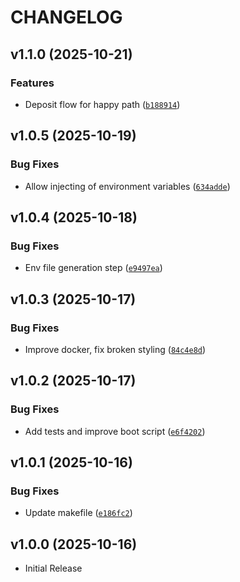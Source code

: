 # CHANGELOG

<!-- version list -->

## v1.1.0 (2025-10-21)

### Features

- Deposit flow for happy path
  ([`b188914`](https://github.com/mykobo/mykobo-dapp/commit/b1889148db009622379cb5c2c3a3959b7eb1f91e))


## v1.0.5 (2025-10-19)

### Bug Fixes

- Allow injecting of environment variables
  ([`634adde`](https://github.com/mykobo/mykobo-dapp/commit/634adde381c15cd85520364838ac13e756327e57))


## v1.0.4 (2025-10-18)

### Bug Fixes

- Env file generation step
  ([`e9497ea`](https://github.com/mykobo/mykobo-dapp/commit/e9497eab48f2b73bf34ada09f6c4e55ad8ca24f2))


## v1.0.3 (2025-10-17)

### Bug Fixes

- Improve docker, fix broken styling
  ([`84c4e8d`](https://github.com/mykobo/mykobo-dapp/commit/84c4e8d1fe22762ce6ba65ee879d967e066e4245))


## v1.0.2 (2025-10-17)

### Bug Fixes

- Add tests and improve boot script
  ([`e6f4202`](https://github.com/mykobo/mykobo-dapp/commit/e6f4202c377ab5f44e704fdeb9b2d932e2454cc4))


## v1.0.1 (2025-10-16)

### Bug Fixes

- Update makefile
  ([`e186fc2`](https://github.com/mykobo/mykobo-dapp/commit/e186fc2cce30858d2d0988bb523b689a4f73b005))


## v1.0.0 (2025-10-16)

- Initial Release
